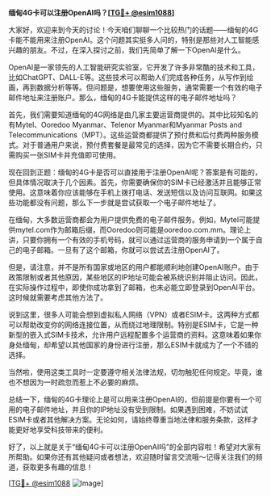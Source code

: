 **缅甸4G卡可以注册OpenAI吗？[[TG💪+ @esim1088](https://t.me/s/esim1088)]**

大家好，欢迎来到今天的讨论！今天咱们聊聊一个比较热门的话题——缅甸的4G卡能不能用来注册OpenAI。这个问题其实挺多人问的，特别是那些对人工智能感兴趣的朋友。不过，在深入探讨之前，我们先简单了解一下OpenAI是什么。

OpenAI是一家领先的人工智能研究实验室，它开发了许多非常酷的技术和工具，比如ChatGPT、DALL-E等。这些技术可以帮助人们完成各种任务，从写作到绘画，再到数据分析等等。但问题是，想要使用这些服务，通常需要一个有效的电子邮件地址来注册账户。那么，缅甸的4G卡能提供这样的电子邮件地址吗？

首先，我们需要知道缅甸的4G网络是由几家主要运营商提供的。其中比较知名的有Mytel、Ooredoo Myanmar、Telenor Myanmar和Myanmar Posts and Telecommunications（MPT）。这些运营商都提供了预付费和后付费两种服务模式。对于普通用户来说，预付费套餐是最常见的选择，因为它不需要长期合约，只需购买一张SIM卡并充值即可使用。

现在回到正题：缅甸的4G卡是否可以直接用于注册OpenAI呢？答案是有可能的，但具体情况取决于几个因素。首先，你需要确保你的SIM卡已经激活并且能够正常使用。这意味着你应该能够在手机上拨打电话、发送短信以及访问互联网。如果这些功能都没有问题，那么下一步就是尝试获取一个电子邮件地址了。

在缅甸，大多数运营商都会为用户提供免费的电子邮件服务。例如，Mytel可能提供mytel.com作为邮箱后缀，而Ooredoo则可能是ooredoo.com.mm。理论上讲，只要你拥有一个有效的手机号码，就可以通过运营商的服务申请到一个属于自己的电子邮箱。一旦有了这个邮箱，你就可以尝试去注册OpenAI了。

但是，请注意，并不是所有国家或地区的用户都能顺利地创建OpenAI账户。由于政策限制或者其他原因，某些地区的IP地址可能会被系统识别并阻止访问。因此，在实际操作过程中，即使你成功拿到了邮箱，也未必能立即登录到OpenAI平台。这时候就需要考虑其他方法了。

说到这里，很多人可能会想到虚拟私人网络（VPN）或者ESIM卡。这两种方式都可以帮助改变你的网络连接位置，从而绕过地理限制。特别是ESIM卡，它是一种新型的嵌入式SIM卡技术，允许用户远程配置多个运营商的资料。这意味着如果你身处缅甸，却希望以其他国家的身份进行注册，那么ESIM卡就成为了一个不错的选择。

当然啦，使用这类工具时一定要遵守相关法律法规，切勿触犯任何规定。毕竟，谁也不想因为一时疏忽而惹上不必要的麻烦。

总结一下，缅甸的4G卡理论上是可以用来注册OpenAI的，但前提是你要有一个可用的电子邮件地址，并且你的IP地址没有受到限制。如果遇到困难，不妨试试ESIM卡或者其他解决方案。无论如何，请始终尊重当地法律和服务条款，这样才能更好地享受科技带来的便利。

好了，以上就是关于“缅甸4G卡可以注册OpenAI吗”的全部内容啦！希望对大家有所帮助。如果你还有其他疑问或者想法，欢迎随时留言交流哦～记得关注我们的频道，获取更多有趣的信息！

[[TG💪+ @esim1088](https://t.me/s/esim1088) ![Image](https://i.postimg.cc/4NQfJmqS/Snipaste-2025-05-13-00-14-12.png)]